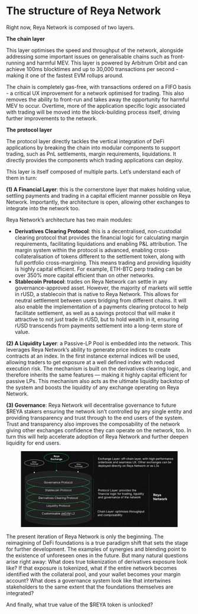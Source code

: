 # The structure of Reya Network

Right now, Reya Network is composed of two layers.

**The chain layer**

This layer optimises the speed and throughput of the network, alongside addressing some important issues on generalisable chains such as front-running and harmful MEV. This layer is powered by Arbitrum Orbit and can achieve 100ms blocktimes and up to 30,000 transactions per second - making it one of the fastest EVM rollups around.

The chain is completely gas-free, with transactions ordered on a FIFO basis - a critical UX improvement for a network optimised for trading. This also removes the ability to front-run and takes away the opportunity for harmful MEV to occur. Overtime, more of the application specific logic associated with trading will be moved into the block-building process itself, driving further improvements to the network.

**The protocol layer**

The protocol layer directly tackles the vertical integration of DeFi applications by breaking the chain into modular components to support trading, such as PnL settlements, margin requirements, liquidations. It directly provides the components which trading applications can deploy.

This layer is itself composed of multiple parts. Let’s understand each of them in turn:

**(1) A Financial Layer**: this is the cornerstone layer that makes holding value, settling payments and trading in a capital efficient manner possible on Reya Network. Importantly, the architecture is open, allowing other exchanges to integrate into the network too.

Reya Network’s architecture has two main modules:

* **Derivatives Clearing Protocol**: this is a decentralised, non-custodial clearing protocol that provides the financial logic for calculating margin requirements, facilitating liquidations and enabling P\&L attribution. The margin system within the protocol is advanced, enabling cross-collateralisation of tokens different to the settlement token, along with full portfolio cross-margining. This means trading and providing liquidity is highly capital efficient. For example, ETH-BTC perp trading can be over 350% more capital efficient than on other networks.
* **Stablecoin Protocol**: trades on Reya Network can settle in any governance-approved asset. However, the majority of markets will settle in rUSD, a stablecoin that is native to Reya Network. This allows for neutral settlement between users bridging from different chains. It will also enable the implementation of a payments clearing protocol to help facilitate settlement, as well as a savings protocol that will make it attractive to not just trade in rUSD, but to hold wealth in it, ensuring rUSD transcends from payments settlement into a long-term store of value.

**(2) A Liquidity Layer**: a Passive-LP Pool is embedded into the network. This leverages Reya Network’s ability to generate price indices to create contracts at an index. In the first instance external indices will be used, allowing traders to get exposure at a well defined index with reduced execution risk. The mechanism is built on the derivatives clearing logic, and therefore inherits the same features — making it highly capital efficient for passive LPs. This mechanism also acts as the ultimate liquidity backstop of the system and boosts the liquidity of any exchange operating on Reya Network.

**(3) Governance**: Reya Network will decentralise governance to future $REYA stakers ensuring the network isn’t controlled by any single entity and providing transparency and trust through to the end users of the system. Trust and transparency also improves the composability of the network giving other exchanges confidence they can operate on the network, too. In turn this will help accelerate adoption of Reya Network and further deepen liquidity for end users.

<figure><img src="../.gitbook/assets/image (2).png" alt=""><figcaption></figcaption></figure>

The present iteration of Reya Network is only the beginning. The reimagining of DeFi foundations is a true paradigm shift that sets the stage for further development. The examples of synergies and blending point to the existence of unforeseen ones in the future. But many natural questions arise right away: What does true tokenization of derivatives exposure look like? If that exposure is tokenized, what if the entire network becomes identified with the collateral pool, and your wallet becomes your margin account? What does a governance system look like that intertwines stakeholders to the same extent that the foundations themselves are integrated?

And finally, what true value of the $REYA token is unlocked?
